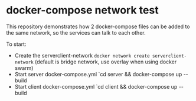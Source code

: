 # docker-compose network test

This repository demonstrates how 2 docker-compose files can be added to the same network, so the services can talk to each other.

To start:
- Create the serverclient-network `docker network create serverclient-network` (default is bridge network, use overlay when using docker swarm)
- Start server docker-compose.yml `cd server && docker-compose up --build
- Start client docker-compose.yml `cd client && docker-compose up --build
